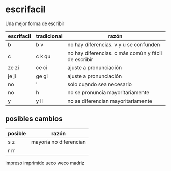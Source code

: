 # escrifacil
Una mejor forma de escribir

|escrifacil|tradicional|razón|
|-|-|-|
|b|b v|no hay diferencias. v y u se confunden|
|c|c k qu|no hay diferencias. c más común y fácil de escribir|
|ze zi|ce ci|ajuste a pronunciación|
|je ji|ge gi|ajuste a pronunciación|
|no|'|solo cuando sea necesario|
|no|h|no se pronuncia mayoritariamente|
|y|y ll|no se diferencian mayoritariamente|



## posibles cambios
|posible|razón|
|-|-|
|s z|mayoría no diferencian|
|r rr||

impreso imprimido
ueco weco
madriz